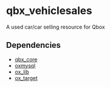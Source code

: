 # qbx_vehiclesales
A used car/car selling resource for Qbox

## Dependencies
- [qbx_core](https://github.com/Qbox-project/qbx_core)
- [oxmysql](https://github.com/CommunityOx/oxmysql)
- [ox_lib](https://github.com/CommunityOx/ox_lib)
- [ox_target](https://github.com/CommunityOx/ox_target)